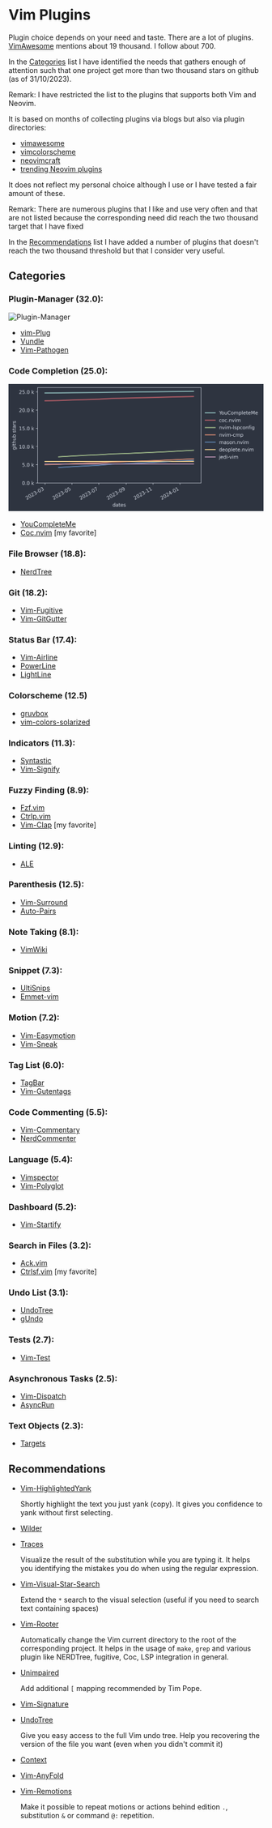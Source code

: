# Vim Plugins

Plugin choice depends on your need and taste.
There are a lot of plugins.
[VimAwesome](https://vimawesome.com/) mentions about 19 thousand.
I follow about 700.

In the [Categories](#categories) list I have identified the needs that gathers enough of attention such that one project get more than two thousand stars on github (as of 31/10/2023).

Remark: I have restricted the list to the plugins that supports both Vim and Neovim.

It is based on months of collecting plugins via blogs but also via plugin directories:
- [vimawesome](https://vimawesome.com/)
- [vimcolorscheme](https://vimcolorschemes.com/)
- [neovimcraft](https://neovimcraft.com/)
- [trending Neovim plugins](https://dotfyle.com/neovim/plugins/trending)

It does not reflect my personal choice although I use or I have tested a fair amount of these.

Remark: There are numerous plugins that I like and use very often and that are not listed because the corresponding need did reach the two thousand target that I have fixed 

In the [Recommendations](#recommendations) list I have added a number of plugins that doesn't reach the two thousand threshold but that I consider very useful.

## Categories

### Plugin-Manager (32.0):

![Plugin-Manager](blob/main/graphs/Plugin-Manager.png)

- [vim-Plug](https://github.com/junegunn/vim-plug)
- [Vundle](https://github.com/VundleVim/Vundle.vim)
- [Vim-Pathogen](https://github.com/tpope/vim-pathogen)

### Code Completion (25.0):

![Plugin-Manager](graphs/Completion.png)

- [YouCompleteMe](https://github.com/ycm-core/YouCompleteMe)
- [Coc.nvim](https://github.com/neoclide/coc.nvim) [my favorite]

### File Browser (18.8):
- [NerdTree](https://github.com/preservim/nerdtree)

### Git (18.2):
- [Vim-Fugitive](https://github.com/tpope/vim-fugitive)
- [Vim-GitGutter](https://github.com/airblade/vim-gitgutter)

### Status Bar (17.4):
- [Vim-Airline](https://github.com/vim-airline/vim-airline)
- [PowerLine](https://github.com/powerline/powerline)
- [LightLine](https://github.com/itchyny/lightline.vim)

### Colorscheme (12.5)
- [gruvbox](https://github.com/morhetz/gruvbox)
- [vim-colors-solarized](https://github.com/altercation/vim-colors-solarized)

### Indicators (11.3):
- [Syntastic](https://github.com/vim-syntastic/syntastic)
- [Vim-Signify](https://github.com/mhinz/vim-signify)

### Fuzzy Finding (8.9):
- [Fzf.vim](https://github.com/junegunn/fzf.vim)
- [Ctrlp.vim](https://github.com/kien/ctrlp.vim)
- [Vim-Clap](https://github.com/liuchengxu/vim-clap) [my favorite]

### Linting (12.9):
- [ALE](https://github.com/dense-analysis/ale)

### Parenthesis (12.5):
- [Vim-Surround](https://github.com/tpope/vim-surround)
- [Auto-Pairs](https://github.com/jiangmiao/auto-pairs)

### Note Taking (8.1):
- [VimWiki](https://github.com/vimwiki/vimwiki)

### Snippet (7.3):
- [UltiSnips](https://github.com/SirVer/ultisnips)
- [Emmet-vim](https://github.com/mattn/emmet-vim)

### Motion (7.2):
- [Vim-Easymotion](https://github.com/easymotion/vim-easymotion)
- [Vim-Sneak](https://github.com/justinmk/vim-sneak)

### Tag List (6.0):
- [TagBar](https://github.com/preservim/tagbar)
- [Vim-Gutentags](https://github.com/ludovicchabant/vim-gutentags)

### Code Commenting (5.5):
- [Vim-Commentary](https://github.com/tpope/vim-commentary)
- [NerdCommenter](https://github.com/preservim/nerdcommenter)

### Language (5.4):
- [Vimspector](https://github.com/puremourning/vimspector)
- [Vim-Polyglot](https://github.com/sheerun/vim-polyglot)

### Dashboard (5.2):
- [Vim-Startify](https://github.com/mhinz/vim-startify)

### Search in Files (3.2):
- [Ack.vim](https://github.com/mileszs/ack.vim)
- [Ctrlsf.vim](https://github.com/dyng/ctrlsf.vim) [my favorite]

### Undo List (3.1):
- [UndoTree](https://github.com/mbbill/undotree)
- [gUndo](https://github.com/sjl/gundo.vim)

### Tests (2.7):
- [Vim-Test](https://github.com/vim-test/vim-test)

### Asynchronous Tasks (2.5):
- [Vim-Dispatch](https://github.com/tpope/vim-dispatch)
- [AsyncRun](https://github.com/skywind3000/asyncrun.vim)

### Text Objects (2.3):
- [Targets](https://github.com/wellle/targets.vim)

## Recommendations

- [Vim-HighlightedYank](https://github.com/machakann/vim-highlightedyank)

    Shortly highlight the text you just yank (copy).
    It gives you confidence to yank without first selecting.

- [Wilder](https://github.com/gelguy/wilder.nvim)

- [Traces](https://github.com/markonm/traces.vim)

    Visualize the result of the substitution while you are typing it.
    It helps you identifying the mistakes you do when using the regular expression.

- [Vim-Visual-Star-Search](https://github.com/nelstrom/vim-visual-star-search)

    Extend the `*` search to the visual selection (useful if you need to search text containing spaces)

- [Vim-Rooter](https://github.com/airblade/vim-rooter)

    Automatically change the Vim current directory to the root of the corresponding project.
    It helps in the usage of `make`, `grep` and various plugin like NERDTree, fugitive, Coc, LSP integration in general.

- [Unimpaired](https://github.com/tpope/vim-unimpaired)

    Add additional `[` mapping recommended by Tim Pope.

- [Vim-Signature](https://github.com/kshenoy/vim-signature)

- [UndoTree](https://github.com/kshenoy/vim-signature)

    Give you easy access to the full Vim undo tree.
    Help you recovering the version of the file you want (even when you didn't commit it)

- [Context](https://github.com/wellle/context.vim)

- [Vim-AnyFold](https://github.com/pseewald/vim-anyfold)

- [Vim-Remotions](https://github.com/vds2212/vim-remotions)

    Make it possible to repeat motions or actions behind edition `.`, substitution `&` or command `@:` repetition.
